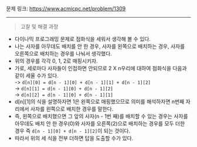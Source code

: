 문제 링크: https://www.acmicpc.net/problem/1309
- - -
> 고찰 및 해결 과정
- 다이나믹 프로그래밍 문제로 점화식을 세워서 생각해 볼 수 있다.  
- 나는 사자를 아무데도 배치를 안 한 경우, 사자를 왼쪽으로 배치하는 경우, 사자를 오른쪽으로 배치하는 경우를 나눠서 생각했다.  
- 위의 경우를 각각 0, 1, 2로 매핑시키자.  
- 가로, 세로마다 사자들이 인접하면 안되므로 2 X n우리에 대하여 점화식을 다음과 같이 세울 수가 있다.  
  -> ```d[n][0] = d[n - 1][0] + d[n - 1][1] + d[n - 1][2]```  
  -> ```d[n][1] = d[n - 1][0] + d[n - 1][2]```  
  -> ```d[n][2] = d[n - 1][0] + d[n - 1][1]```  
- d[n][1]의 식을 설명하자면 1은 왼쪽으로 매핑했으므로 의미를 해석하자면 n번째 자리에서 사자를 왼쪽으로 배치한 경우를 말한다.  
- 즉, 왼쪽으로 배치했으면 그 앞의 사자(n - 1번 째)를 배치할 수 있는 경우는 사자를 아무데도 배치 안 한 경우(0)와 사자를 오른쪽(2)으로 배치하는 경우를 모두 더한 경우 즉 ```d[n - 1][0] + d[n - 1][2]```이 되는 것이다.  
- 따라서 위의 세 식을 전부 더하면 답을 도출할 수가 있다.  